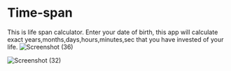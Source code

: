 # Time-span
This is life span calculator.
Enter your date of birth, this app will calculate exact years,months,days,hours,minutes,sec that you have invested of your life.
![Screenshot (36)](https://user-images.githubusercontent.com/122453990/225988417-025466dd-f114-4d07-ba55-2586e8194aca.png)

![Screenshot (32)](https://user-images.githubusercontent.com/122453990/225987237-a5f228de-e487-42c6-9b36-370189c7a7ba.png)
